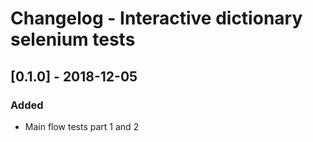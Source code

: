 # Changelog - Interactive dictionary selenium tests

## [0.1.0] - 2018-12-05

### Added
- Main flow tests part 1 and 2